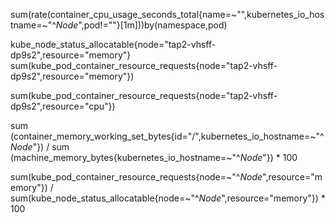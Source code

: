 

sum(rate(container_cpu_usage_seconds_total{name=~"",kubernetes_io_hostname=~"^$Node$",pod!=""}[1m]))by(namespace,pod)


kube_node_status_allocatable{node="tap2-vhsff-dp9s2",resource="memory"}
sum(kube_pod_container_resource_requests{node="tap2-vhsff-dp9s2",resource="memory"})

sum(kube_pod_container_resource_requests{node="tap2-vhsff-dp9s2",resource="cpu"})



sum (container_memory_working_set_bytes{id="/",kubernetes_io_hostname=~"^$Node$"}) / sum (machine_memory_bytes{kubernetes_io_hostname=~"^$Node$"}) * 100


sum(kube_pod_container_resource_requests{node=~"^$Node$",resource="memory"}) /
sum(kube_node_status_allocatable{node=~"^$Node$",resource="memory"}) * 100
